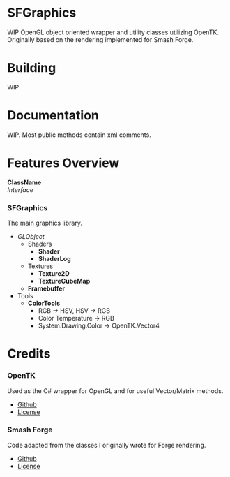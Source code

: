 # SFGraphics
WIP OpenGL object oriented wrapper and utility classes utilizing OpenTK.
Originally based on the rendering implemented for Smash Forge.

# Building
WIP

# Documentation
WIP. Most public methods contain xml comments.
# Features Overview
**ClassName**  
*Interface*
### SFGraphics
The main graphics library.
* *GLObject*
    * Shaders
        * **Shader**
        * **ShaderLog**
    * Textures
        * **Texture2D**
        * **TextureCubeMap**
    * **Framebuffer**
* Tools
    * **ColorTools**
        * RGB -> HSV, HSV -> RGB
        * Color Temperature -> RGB
        * System.Drawing.Color -> OpenTK.Vector4

# Credits
### OpenTK  
Used as the C# wrapper for OpenGL and for useful Vector/Matrix methods.
* [Github](https://github.com/opentk/opentk)
* [License](https://github.com/opentk/opentk/blob/develop/License.txt)

### Smash Forge  
Code adapted from the classes I originally wrote for Forge rendering.
* [Github](https://github.com/jam1garner/Smash-Forge)
* [License](https://github.com/jam1garner/Smash-Forge/blob/master/License.txt)

